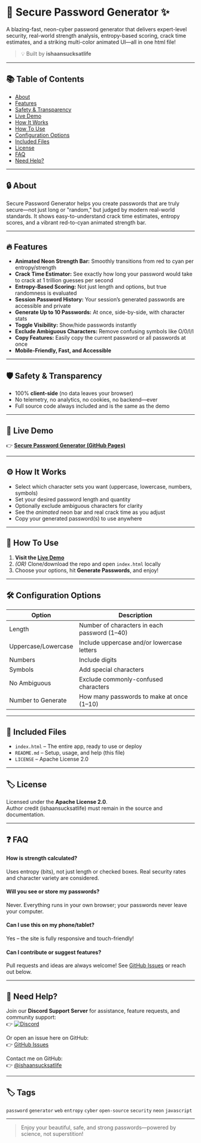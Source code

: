 # 🚀 Secure Password Generator ✨

A blazing-fast, neon-cyber password generator that delivers expert-level security, real-world strength analysis, entropy-based scoring, crack time estimates, and a striking multi-color animated UI—all in one html file!

> 💡 Built by **ishaansucksatlife**

---

## 📚 Table of Contents

- [About](#about)
- [Features](#features)
- [Safety & Transparency](#safety--transparency)
- [Live Demo](#live-demo)
- [How It Works](#how-it-works)
- [How To Use](#how-to-use)
- [Configuration Options](#configuration-options)
- [Included Files](#included-files)
- [License](#license)
- [FAQ](#faq)
- [Need Help?](#need-help)

---

## 🔒 About

Secure Password Generator helps you create passwords that are truly secure—not just long or "random," but judged by modern real-world standards. It shows easy-to-understand crack time estimates, entropy scores, and a vibrant red-to-cyan animated strength bar.

---

## 🔥 Features

- **Animated Neon Strength Bar:** Smoothly transitions from red to cyan per entropy/strength
- **Crack Time Estimator:** See exactly how long your password would take to crack at 1 trillion guesses per second
- **Entropy-Based Scoring:** Not just length and options, but true randomness is evaluated
- **Session Password History:** Your session’s generated passwords are accessible and private
- **Generate Up to 10 Passwords:** At once, side-by-side, with character stats
- **Toggle Visibility:** Show/hide passwords instantly
- **Exclude Ambiguous Characters:** Remove confusing symbols like O/0/l/I
- **Copy Features:** Easily copy the current password or all passwords at once
- **Mobile-Friendly, Fast, and Accessible**

---

## 🛡️ Safety & Transparency

- 100% **client-side** (no data leaves your browser)
- No telemetry, no analytics, no cookies, no backend—ever
- Full source code always included and is the same as the demo

---

## 🌈 Live Demo

👉 [**Secure Password Generator (GitHub Pages)**](https://ishaansucksatlife.github.io/Secure-Password-Generator)

---

## ⚙️ How It Works

- Select which character sets you want (uppercase, lowercase, numbers, symbols)
- Set your desired password length and quantity
- Optionally exclude ambiguous characters for clarity
- See the *animated* neon bar and real crack time as you adjust
- Copy your generated password(s) to use anywhere

---

## 📝 How To Use

1. **Visit the [Live Demo](https://ishaansucksatlife.github.io/Secure-Password-Generator)**
2. *(OR)* Clone/download the repo and open `index.html` locally
3. Choose your options, hit **Generate Passwords**, and enjoy!

---

## 🛠️ Configuration Options

| Option             | Description                                                                  |
|--------------------|------------------------------------------------------------------------------|
| Length             | Number of characters in each password (1–40)                                 |
| Uppercase/Lowercase| Include uppercase and/or lowercase letters                                   |
| Numbers            | Include digits                                                               |
| Symbols            | Add special characters                                                       |
| No Ambiguous       | Exclude commonly-confused characters                                         |
| Number to Generate | How many passwords to make at once (1–10)                                    |

---

## 📂 Included Files

- `index.html` – The entire app, ready to use or deploy
- `README.md` – Setup, usage, and help (this file)
- `LICENSE` – Apache License 2.0

---

## 🏷️ License

Licensed under the **Apache License 2.0**.  
Author credit (ishaansucksatlife) must remain in the source and documentation.

---

## ❓ FAQ

#### How is strength calculated?
Uses entropy (bits), not just length or checked boxes. Real security rates and character variety are considered.

#### Will you see or store my passwords?
Never. Everything runs in your own browser; your passwords never leave your computer.

#### Can I use this on my phone/tablet?
Yes – the site is fully responsive and touch-friendly!

#### Can I contribute or suggest features?
Pull requests and ideas are always welcome! See [GitHub Issues](https://github.com/ishaansucksatlife/Secure-Password-Generator/issues) or reach out below.

---

## 💬 Need Help?

Join our **Discord Support Server** for assistance, feature requests, and community support:  
👉 [![Discord](https://img.shields.io/badge/Discord-%235865F2.svg?style=for-the-badge&logo=discord&logoColor=white)](https://discord.com/invite/HazvsVHxyE)

Or open an issue here on GitHub:  
👉 [GitHub Issues](https://github.com/ishaansucksatlife/Secure-Password-Generator/issues)

Contact me on GitHub:  
👉 [@ishaansucksatlife](https://github.com/ishaansucksatlife)

---

## 🏷 Tags

`password` `generator` `web` `entropy` `cyber` `open-source` `security` `neon` `javascript`

---

> Enjoy your beautiful, safe, and strong passwords—powered by science, not superstition!
